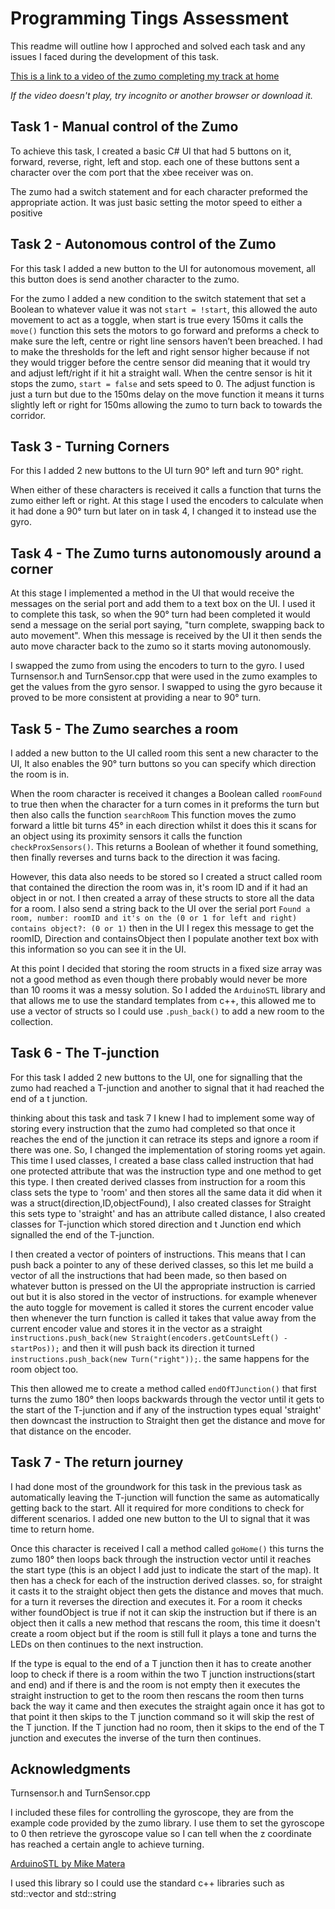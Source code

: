 # Programming Tings Assessment

This readme will outline how I approched and solved each task and any issues I faced during the development of this task.

[This is a link to a video of the zumo completing my track at home](https://drive.google.com/file/d/15f01JPs-H_MuNmD9MYKVrN4pQqrjuo-2/view?usp=sharing)

*If the video doesn't play, try incognito or another browser or download it.*

## Task 1 - Manual control of the Zumo
To achieve this task, I created a basic C# UI that had 5 buttons on it, forward, reverse, right, left and stop. each one of these buttons sent a character over the com port that the xbee receiver was on.

The zumo had a switch statement and for each character preformed the appropriate action. It was just basic setting the motor speed to either a positive 
## Task 2 - Autonomous control of the Zumo
For this task I added a new button to the UI for autonomous movement, all this button does is send another character to the zumo.

For the zumo I added a new condition to the switch statement that set a Boolean to whatever value it was not `start = !start`, this allowed the auto movement to act as a toggle, when start is true every 150ms it calls the `move()` function this sets the motors to go forward and preforms a check to make sure the left, centre or right line sensors haven’t been breached. I had to make the thresholds for the left and right sensor higher because if not they would trigger before the centre sensor did meaning that it would try and adjust left/right if it hit a straight wall. When the centre sensor is hit it stops the zumo, `start = false` and sets speed to 0.
The adjust function is just a turn but due to the 150ms delay on the move function it means it turns slightly left or right for 150ms allowing the zumo to turn back to towards the corridor.
## Task 3 - Turning Corners
For this I added 2 new buttons to the UI turn 90° left and turn 90° right.

When either of these characters is received it calls a function that turns the zumo either left or right. At this stage I used the encoders to calculate when it had done a 90° turn but later on in task 4, I changed it to instead use the gyro.
## Task 4 - The Zumo turns autonomously around a corner
At this stage I implemented a method in the UI that would receive the messages on the serial port and add them to a text box on the UI. I used it to complete this task, so when the 90° turn had been completed it would send a message on the serial port saying, "turn complete, swapping back to auto movement". When this message is received by the UI it then sends the auto move character back to the zumo so it starts moving autonomously.

I swapped the zumo from using the encoders to turn to the gyro. I used Turnsensor.h and TurnSensor.cpp that were used in the zumo examples to get the values from the gyro sensor. I swapped to using the gyro because it proved to be more consistent at providing a near to 90° turn.
## Task 5 - The Zumo searches a room
I added a new button to the UI called room this sent a new character to the UI, It also enables the 90° turn buttons so you can specify which direction the room is in.

When the room character is received it changes a Boolean called `roomFound` to true then when the character for a turn comes in it preforms the turn but then also calls the function `searchRoom` This function moves the zumo forward a little bit turns 45° in each direction whilst it does this it scans for an object using its proximity sensors it calls the function `checkProxSensors()`. This returns a Boolean of whether it found something, then finally reverses and turns back to the direction it was facing.

However, this data also needs to be stored so I created a struct called room that contained the direction the room was in, it's room ID and if it had an object in or not. I then created a array of these structs to store all the data for a room. I also send a string back to the UI over the serial port `Found a room, number: roomID and it's on the (0 or 1 for left and right)  contains object?: (0 or 1)` then in the UI I regex this message to get the roomID, Direction and containsObject then I populate another text box with this information so you can see it in the UI.

At this point I decided that storing the room structs in a fixed size array was not a good method as even though there probably would never be more than 10 rooms it was a messy solution. So I added the `ArduinoSTL` library and that allows me to use the standard templates from c++, this allowed me to use a vector of structs so I could use `.push_back()` to add a new room to the collection.

## Task 6 - The T-junction
For this task I added 2 new buttons to the UI, one for signalling that the zumo had reached a T-junction and another to signal that it had reached the end of a t junction.

thinking about this task and task 7 I knew I had to implement some way of storing every instruction that the zumo had completed so that once it reaches the end of the junction it can retrace its steps and ignore a room if there was one. So, I changed the implementation of storing rooms yet again. This time I used classes, I created a base class called instruction that had one protected attribute that was the instruction type and one method to get this type. I then created derived classes from instruction for a room this class sets the type to 'room' and then stores all the same data it did when it was a struct(direction,ID,objectFound), I also created classes for Straight this sets type to 'straight' and has an attribute called distance, I also created classes for T-junction which stored direction and t Junction end which signalled the end of the T-junction.

I then created a vector of pointers of instructions. This means that I can push back a pointer to any of these derived classes, so this let me build a vector of all the instructions that had been made, so then based on whatever button is pressed on the UI the appropriate instruction is carried out but it is also stored in the vector of instructions. for example whenever the auto toggle for movement is called it stores the current encoder value then whenever the turn function is called it takes that value away from the current encoder value and stores it in the vector as a straight `instructions.push_back(new Straight(encoders.getCountsLeft() - startPos));` and then it will push back its direction it turned `instructions.push_back(new Turn("right"));`. the same happens for the room object too.

This then allowed me to create a method called `endOfTJunction()` that first turns the zumo 180° then loops backwards through the vector until it gets to the start of the T-junction and if any of the instruction types equal 'straight' then downcast the instruction to Straight then get the distance and move for that distance on the encoder.

## Task 7 - The return journey
I had done most of the groundwork for this task in the previous task as automatically leaving the T-junction will function the same as automatically getting back to the start. All it required for more conditions to check for different scenarios. I added one new button to the UI to signal that it was time to return home.

Once this character is received I call a method called `goHome()` this turns the zumo 180° then loops back through the instruction vector until it reaches the start type (this is an object I add just to indicate the start of the map). It then has a check for each of the instruction derived classes. so, for straight it casts it to the straight object then gets the distance and moves that much. for a turn it reverses the direction and executes it. For a room it checks wither foundObject is true if not it can skip the instruction but if there is an object then it calls a new method that rescans the room, this time it doesn't create a room object but if the room is still full it plays a tone and turns the LEDs on then continues to the next instruction.

If the type is equal to the end of a T junction then it has to create another loop to check if there is a room within the two T junction instructions(start and end) and if there is and the room is not empty then it executes the straight instruction to get to the room then rescans the room then turns back the way it came and then executes the straight again once it has got to that point it then skips to the T junction command so it will skip the rest of the T junction. If the T junction had no room, then it skips to the end of the T junction and executes the inverse of the turn then continues.


## Acknowledgments

Turnsensor.h and TurnSensor.cpp

I included these files for controlling the gyroscope, they are from the example code provided by the zumo library.
I use them to set the gyroscope to 0 then retrieve the gyroscope value so I can tell when the z coordinate has reached a certain angle to achieve turning.

[ArduinoSTL by Mike Matera](https://github.com/mike-matera/ArduinoSTL)

I used this library so I could use the standard c++ libraries such as std::vector and std::string




